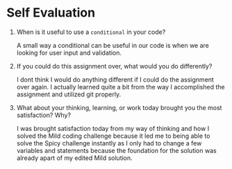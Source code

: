 # Self Evaluation

1. When is it useful to use a `conditional` in your code?

    A small way a conditional can be useful in our code is when we are looking for user input and validation.

2. If you could do this assignment over, what would you do differently?

    I dont think I would do anything different if I could do the assignment over again. I actually learned quite a bit from the way I accomplished the assignment and utilized git properly. 

3. What about your thinking, learning, or work today brought you the most satisfaction? Why?

    I was brought satisfaction today from my way of thinking and how I solved the Mild coding challenge because it led me to being able to solve the Spicy challenge instantly as I only had to change a few variables and statements because the foundation for the solution was already apart of my edited Mild solution. 